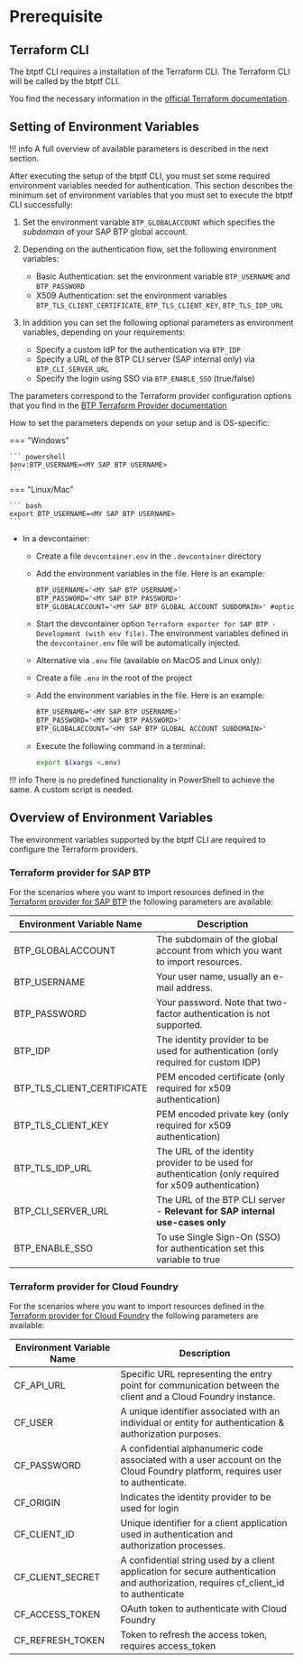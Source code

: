 # Prerequisite

## Terraform CLI

The btptf CLI requires a installation of the Terraform CLI. The Terraform CLI will be called by the btptf CLI.

You find the necessary information  in the [official Terraform documentation](https://developer.hashicorp.com/terraform/install#darwin).

## Setting of Environment Variables

!!! info
    A full overview of available parameters is described in the next section.

After executing the setup of the btptf CLI, you must set some required environment variables needed for authentication. This section describes the minimum set of environment variables that you must set to execute the btptf CLI successfully:

1. Set the environment variable `BTP_GLOBALACCOUNT` which specifies the *subdomain* of your SAP BTP global account.

2. Depending on the authentication flow, set the following environment variables:

    - Basic Authentication: set the environment variable `BTP_USERNAME` and `BTP_PASSWORD`
    - X509 Authentication: set the environment variables `BTP_TLS_CLIENT_CERTIFICATE`, `BTP_TLS_CLIENT_KEY`, `BTP_TLS_IDP_URL`

3. In addition you can set the following optional parameters as environment variables, depending on your requirements:

    - Specify a custom IdP for the authentication via `BTP_IDP`
    - Specify a URL of the BTP CLI server (SAP internal only) via `BTP_CLI_SERVER_URL`
    - Specify the login using SSO via `BTP_ENABLE_SSO` (true/false)

The parameters correspond to the Terraform provider configuration options that you find in the [BTP Terraform Provider documentation](https://registry.terraform.io/providers/SAP/btp/latest/docs)

How to set the parameters depends on your setup and is OS-specific:

=== "Windows"

    ``` powershell
    $env:BTP_USERNAME=<MY SAP BTP USERNAME>
    ```

=== "Linux/Mac"

    ``` bash
    export BTP_USERNAME=<MY SAP BTP USERNAME>
    ```

- In a devcontainer:
    - Create a file `devcontainer.env` in the `.devcontainer` directory
    - Add the environment variables in the file. Here is an example:

      ```txt
      BTP_USERNAME='<MY SAP BTP USERNAME>'
      BTP_PASSWORD='<MY SAP BTP PASSWORD>'
      BTP_GLOBALACCOUNT='<MY SAP BTP GLOBAL ACCOUNT SUBDOMAIN>' #optional
      ```
    - Start the devcontainer option `Terraform exporter for SAP BTP - Development (with env file)`. The environment variables defined in the `devcontainer.env` file will be automatically injected.

    - Alternative via `.env` file (available on MacOS and Linux only):
    - Create a file `.env` in the root of the project
    - Add the environment variables in the file. Here is an example:

      ```txt
      BTP_USERNAME='<MY SAP BTP USERNAME>'
      BTP_PASSWORD='<MY SAP BTP PASSWORD>'
      BTP_GLOBALACCOUNT='<MY SAP BTP GLOBAL ACCOUNT SUBDOMAIN>'
      ```

    - Execute the following command in a terminal:

       ```bash
       export $(xargs <.env)
       ```

!!! info
    There is no predefined functionality in PowerShell to achieve the same. A custom script is needed.

## Overview of Environment Variables

The environment variables supported by the btptf CLI are required to configure the Terraform providers.

### Terraform provider for SAP BTP

For the scenarios where you want to import resources defined in the [Terraform provider for SAP BTP](https://registry.terraform.io/providers/SAP/btp/latest/docs) the following parameters are available:

| Environment Variable Name  | Description |
| --- | --- |
| BTP_GLOBALACCOUNT | The subdomain of the global account from which you want to import resources. |
| BTP_USERNAME | Your user name, usually an e-mail address. |
| BTP_PASSWORD | Your password. Note that two-factor authentication is not supported.  |
| BTP_IDP | The identity provider to be used for authentication (only required for custom IDP) |
| BTP_TLS_CLIENT_CERTIFICATE | PEM encoded certificate (only required for x509 authentication) |
| BTP_TLS_CLIENT_KEY | PEM encoded private key (only required for x509 authentication) |
| BTP_TLS_IDP_URL | The URL of the identity provider to be used for authentication (only required for x509 authentication) |
| BTP_CLI_SERVER_URL | The URL of the BTP CLI server - **Relevant for SAP internal use-cases only**  |
| BTP_ENABLE_SSO | To use Single Sign-On (SSO) for authentication set this variable to true |

### Terraform provider for Cloud Foundry

For the scenarios where you want to import resources defined in the [Terraform provider for Cloud Foundry](https://registry.terraform.io/providers/cloudfoundry/cloudfoundry/latest/docs) the following parameters are available:

| Environment Variable Name  | Description |
| --- | --- |
| CF_API_URL | Specific URL representing the entry point for communication between the client and a Cloud Foundry instance. |
| CF_USER | A unique identifier associated with an individual or entity for authentication & authorization purposes. |
| CF_PASSWORD | A confidential alphanumeric code associated with a user account on the Cloud Foundry platform, requires user to authenticate.  |
| CF_ORIGIN | Indicates the identity provider to be used for login |
| CF_CLIENT_ID | Unique identifier for a client application used in authentication and authorization processes. |
| CF_CLIENT_SECRET | A confidential string used by a client application for secure authentication and authorization, requires cf_client_id to authenticate |
| CF_ACCESS_TOKEN | OAuth token to authenticate with Cloud Foundry |
| CF_REFRESH_TOKEN | Token to refresh the access token, requires access_token |
